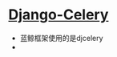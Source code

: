 # [Django-Celery](http://docs.celeryproject.org/projects/django-celery/en/2.4/introduction.html)

- 蓝鲸框架使用的是djcelery
- 